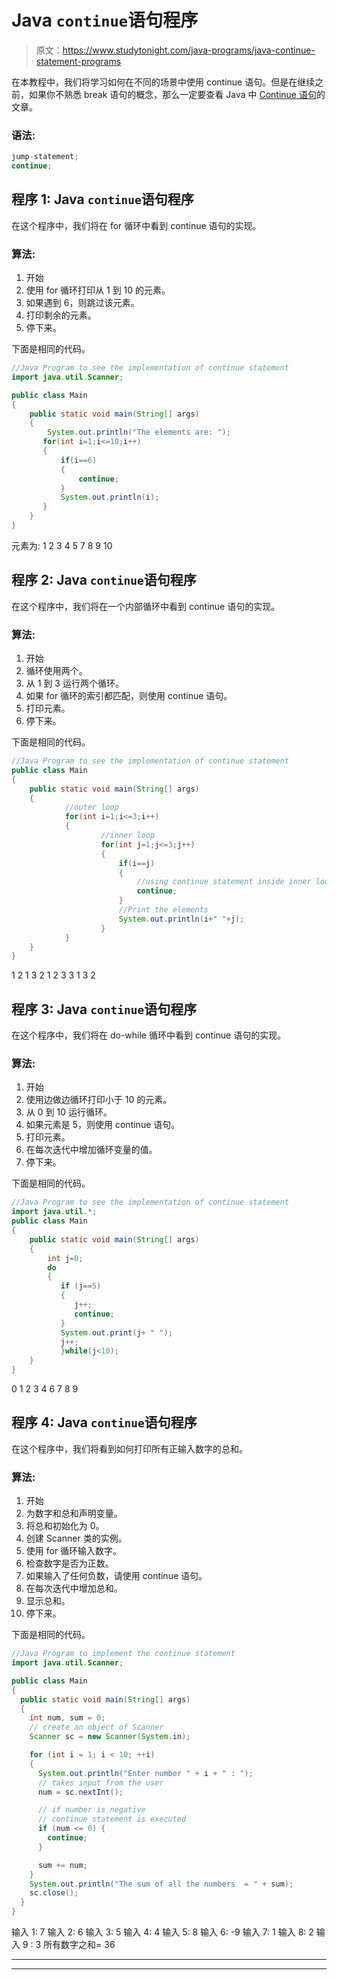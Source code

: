 # Java `continue`语句程序

> 原文：<https://www.studytonight.com/java-programs/java-continue-statement-programs>

在本教程中，我们将学习如何在不同的场景中使用 continue 语句。但是在继续之前，如果你不熟悉 break 语句的概念，那么一定要查看 Java 中 [Continue 语句](https://www.studytonight.com/java/break-continue-statement-in-java.php)的文章。

### 语法:

```java
jump-statement;    
continue; 
```

## 程序 1: Java `continue`语句程序

在这个程序中，我们将在 for 循环中看到 continue 语句的实现。

### 算法:

1.  开始
2.  使用 for 循环打印从 1 到 10 的元素。
3.  如果遇到 6，则跳过该元素。
4.  打印剩余的元素。
5.  停下来。

下面是相同的代码。

```java
//Java Program to see the implementation of continue statement
import java.util.Scanner;

public class Main 
{
    public static void main(String[] args) 
    {
        System.out.println("The elements are: ");
       for(int i=1;i<=10;i++)
       {
           if(i==6)
           {
               continue;
           }
           System.out.println(i);
       }
    }
}
```

元素为:
1
2
3
4
5
7
8
9
10

## 程序 2: Java `continue`语句程序

在这个程序中，我们将在一个内部循环中看到 continue 语句的实现。

### 算法:

1.  开始
2.  循环使用两个。
3.  从 1 到 3 运行两个循环。
4.  如果 for 循环的索引都匹配，则使用 continue 语句。
5.  打印元素。
6.  停下来。

下面是相同的代码。

```java
//Java Program to see the implementation of continue statement
public class Main 
{  
    public static void main(String[] args) 
    {  
            //outer loop  
            for(int i=1;i<=3;i++)
            {    
                    //inner loop  
                    for(int j=1;j<=3;j++)
                    {    
                        if(i==j)
                        {    
                            //using continue statement inside inner loop  
                            continue;    
                        }    
                        //Print the elements
                        System.out.println(i+" "+j);    
                    }    
            }    
    }  
} 
```

1 2
1 3
2 1
2 3
3 1
3 2

## 程序 3: Java `continue`语句程序

在这个程序中，我们将在 do-while 循环中看到 continue 语句的实现。

### 算法:

1.  开始
2.  使用边做边循环打印小于 10 的元素。
3.  从 0 到 10 运行循环。
4.  如果元素是 5，则使用 continue 语句。
5.  打印元素。
6.  在每次迭代中增加循环变量的值。
7.  停下来。

下面是相同的代码。

```java
//Java Program to see the implementation of continue statement
import java.util.*;
public class Main 
{  
    public static void main(String[] args) 
    {  
	    int j=0;
        do
	    {
	       if (j==5)
	       {
		      j++;
		      continue;
	       }
	       System.out.print(j+ " ");
	       j++;
           }while(j<10);
    }  
} 
```

0 1 2 3 4 6 7 8 9

## 程序 4: Java `continue`语句程序

在这个程序中，我们将看到如何打印所有正输入数字的总和。

### 算法:

1.  开始
2.  为数字和总和声明变量。
3.  将总和初始化为 0。
4.  创建 Scanner 类的实例。
5.  使用 for 循环输入数字。
6.  检查数字是否为正数。
7.  如果输入了任何负数，请使用 continue 语句。
8.  在每次迭代中增加总和。
9.  显示总和。
10.  停下来。

下面是相同的代码。

```java
//Java Program to implement the continue statement  
import java.util.Scanner;

public class Main 
{
  public static void main(String[] args) 
  {
    int num, sum = 0;
    // create an object of Scanner
    Scanner sc = new Scanner(System.in);

    for (int i = 1; i < 10; ++i) 
    {
      System.out.println("Enter number " + i + " : ");
      // takes input from the user
      num = sc.nextInt();

      // if number is negative
      // continue statement is executed
      if (num <= 0) {
        continue;
      }

      sum += num;
    }
    System.out.println("The sum of all the numbers  = " + sum);
    sc.close();
  }
}
```

输入 1: 7
输入 2: 6
输入 3: 5
输入 4: 4
输入 5: 8
输入 6: -9
输入 7: 1
输入 8: 2
输入 9 : 3
所有数字之和= 36

* * *

* * *